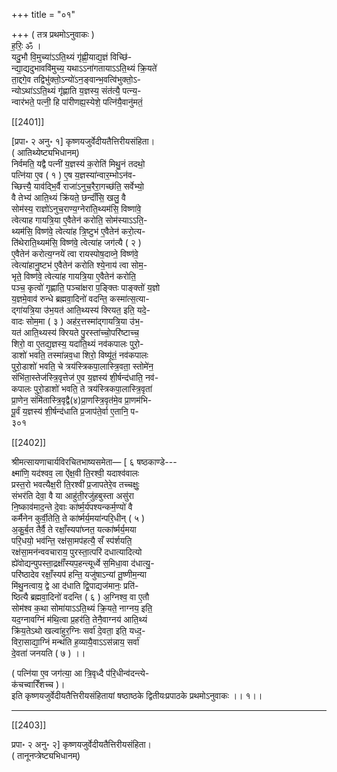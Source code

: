 +++
title = "०१"

+++
( तत्र प्रथमोऽनुवाकः )  
ह॒रिः॒ ॐ ।  
यदु॒भौ वि॒मुच्या॑ऽऽति॒थ्यं गृ॑ह्णी॒याद्य॒ज्ञं विच्छि॑-  
न्द्या॒द्यदुभाववि॑मुच्य॒ यथाऽऽना॑गतायाऽऽति॒थ्यं क्रि॒यते॑  
ता॒द्दगे॒व तद्विभु॑क्तो॒ऽन्यो॑ऽन॒ङ्वान्भ॒वत्वि॑भुक्तो॒ऽ-  
न्योऽथा॑ऽऽति॒थ्यं गृ॑ह्णाति य॒ज्ञस्य॒ संत॑त्यै॒ पत्न्य॒-  
न्वार॑भते॒ पत्नी॒ हि पा॑रीणह्य॒स्येशे॒ पत्नि॑यै॒वानु॑मतं॒

[[2401]]

[प्रपा॰ २ अनु॰ १] कृष्णयजुर्वेदीयतैत्तिरीयसंहिता।  
( आतिथ्येष्ट्यभिधानम्)  
निर्वमति॒ यद्वै पत्नी॑ य॒ज्ञस्य॑ क॒रोति॑ मिथु॒नं तदथो॒  
पत्नि॑या ए॒व ( १ ) ए॒ष य॒ज्ञस्या॑न्वार॒म्भोऽन॑व-  
च्छित्त्यै॒ याव॑द्भि॒र्वै राजा॑ऽनुच॒रैरा॒गच्छ॑ति॒ सर्वेभ्यो॒  
वै तेभ्य॑ आति॒थ्यं क्रि॑यते॒ छन्दाँ॑सि॒ खलु॒ वै  
सोम॑स्य॒ राज्ञो॑ऽनुच॒राण्य॒ग्नेरा॑ति॒थ्यम॑सि॒ विष्णा॑वे॒  
त्वेत्याह गायत्रि॒या ए॒वैतेन॑ करोति॒ सोम॑स्याऽऽति॒-  
थ्यम॑सि॒ विष्ण॑वे॒ त्वेत्या॑ह त्रि॒ष्टुभ॑ ए॒वैतेन॑ करो॒त्य-  
ति॑थेराति॒थ्यम॑सि॒ विष्ण॑वे॒ त्वेत्या॑ह जग॑त्यै ( २ )  
ए॒वैतेन॑ करोत्य॒ग्नये॑ त्वा रायस्पोष॒दाव्ने॒ विष्ण॑वे॒  
त्वेत्या॑हानु॒ष्टभ॑ ए॒वैतेन॑ करोति श्ये॒नाय॑ त्वा सोम॒-  
भृते॒ विष्ण॑वे॒ त्वेत्या॑ह गायत्रि॒या ए॒वैतेन॑ करोति॒  
पञ्च॒ कृत्वो॑ गृह्णाति॒ पञ्चा॑क्षरा प॒ङ्क्तिः पाङ्क्तो॑ य॒ज्ञो  
य॒ज्ञमे॒वाव॑ रुन्धे ब्रह्मवा॒दिनो॑ वदन्ति॒ कस्मा॑त्स॒त्या-  
द्गा॑यत्रि॒या उ॑भ॒यत॑ आति॒थ्यस्य॑ क्‍रियत॒ इति॒ यदे॒-  
वादः सोम॒मा ( ३ ) अह॑र॒त्तस्मा॑द्गायत्रि॒या उ॑भ॒-  
यत॑ आति॒थ्यस्य॑ क्‍रियते पु॒रस्ता॑च्चो॒परि॑ष्टाच्‍च॒  
शिरो॒ वा ए॒तद्य॒ज्ञस्य॒ यदा॑ति॒थ्यं नव॑कपालः पुरो॒-  
डाशो॑ भवति॒ तस्मा॑न्नव॒धा शिरो॒ विष्यू॑तं॒ नव॑कपालः  
पुरो॒डाशो॑ भवति॒ चे त्रय॑स्त्रिकपा॒लास्त्रि॒वता॒ स्तोमे॑न॒  
संभि॑ता॒स्तेज॑स्त्रि॒वृत्तेज॑ ए॒व य॒ज्ञस्य॑ शी॒र्षन्द॑धाति॒ नव॑-  
कपालः पुरो॒डाशो॑ भवति॒ ते त्रय॑स्त्रिकपा॒लास्त्रि॒वृता॑  
प्रा॒णेन॒ संमि॑तास्त्रि॒वृद्वै(४)प्रा॒णस्त्रि॒वृत॑मे॒व प्रा॒णम॑भि-  
पू॒र्वं य॒ज्ञस्य॑ शी॒र्षन्द॑धाति प्र॒जाप॑ते॒र्वा ए॒तानि॒ प-  
३०१

[[2402]]

श्रीमत्सायणाचार्यविरचितभाष्यसमेता— [ ६ षष्ठकाण्डे---  
क्ष्मा॑णि॒ यद॑श्वव॒ ला ऐ॑क्ष॒वी ति॒रश्वी॒ यदाश्व॑वालः  
प्रस्त॒रो भवत्यैक्ष॒री ति॒रश्वी॑ प्र॒जापतेरे॒व तच्‍चक्षुः॒  
संभर॑ति देवा॒ वै या आहु॑ती॒रजु॑हबुस्ता असु॑रा  
नि॒ष्काव॑माद॒न्ते दे॒वाः का॑र्ष्म॒र्य॑पश्यन्कर्म॒ण्यो॑ वै  
कर्मैनेन कुर्वी॒तेति॒ ते का॑र्ष्मर्य॒मया॑न्परि॒धीन् ( ५ )  
अ॒कु॒र्ब॒त तैर्वै॒ ते रक्षाँ॒स्यपा॑घ्नत॒ यत्का॑र्ष्मर्य॒मया  
परि॒धयो॒ भव॑न्ति॒ रक्ष॑सा॒मप॑हत्यै॒ सँ स्प॑र्शयति॒  
रक्ष॑सा॒मन॑न्ववचाराय॒ पुरस्ता॒त्परि॑ दधात्यादित्यो  
ह्ये॑वोद्यन्पुपस्ता॒द्रक्षाँ॑स्यप॒हन्त्यूर्ध्वे स॒मिधा॒वा द॑धात्यु॒-  
परि॑ष्ठादेव रक्षाँ॒स्यप॑ हन्ति॒ यजु॑षाऽन्यां तू॒ष्णीम॒न्या  
मि॑थु॒नत्वाय॒ द्वे आ द॑धाति द्वि॒पाद्यज॑मानः॒ प्रति॑-  
ष्ठित्यै ब्रह्मवा॒दिनो॑ वदन्ति ( ६ ) अ॒ग्निश्व॒ वा ए॒तौ  
सोम॑श्व क॒था सोमा॑याऽऽति॒थ्यं क्रि॒यते॒ नाग्नय॒ इति॒  
यद॒ग्नावग्निं म॑थि॒त्वा प्र॒हर॑ति॒ तेनै॒वाग्नय॑ आति॒थ्यं  
क्रि॑य॒तेऽथो खल्वा॑हुर॒ग्निः सर्वा॑ दे॒वता॒ इति॒ यध्द॒-  
विरा॒साद्या॒ग्निं मन्थ॑ति ह॒व्यायै॒वाऽऽस॑न्नाय॒ सर्वा॑  
दे॒वता॑ जनयति ( ७ ) ।।

( पत्नि॑या ए॒व जग॑त्या॒ आ त्रि॒वृध्दै प॑रि॒धीन्व॑दन्त्ये-  
क॑चच्वारिँशच्‍च )।  
इति कृष्णयजुर्वेदीयतैत्तिरीयसंहितायां षष्ठाष्ठके द्वितीयःप्रपाठके प्रथमोऽनुवाकः ।। १।।

___________

[[2403]]

प्रपा॰ २ अनु॰ २] कृष्णयजुर्वेदीयतैत्तिरीयसंहिता।  
( तानूनप्त्रेष्ट्यभिधानम्)  
